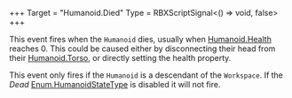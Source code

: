 +++
Target = "Humanoid.Died"
Type = RBXScriptSignal<() => void, false>
+++

This event fires when the `Humanoid` dies, usually when [Humanoid.Health](https://developer.roblox.com/api-reference/property/Humanoid/Health) reaches 0. This could be caused either by disconnecting their head from their [Humanoid.Torso](https://developer.roblox.com/api-reference/property/Humanoid/Torso), or directly setting the health property.This event only fires if the `Humanoid` is a descendant of the `Workspace`. If the *Dead* [Enum.HumanoidStateType](https://developer.roblox.com/search#stq=HumanoidStateType) is disabled it will not fire.